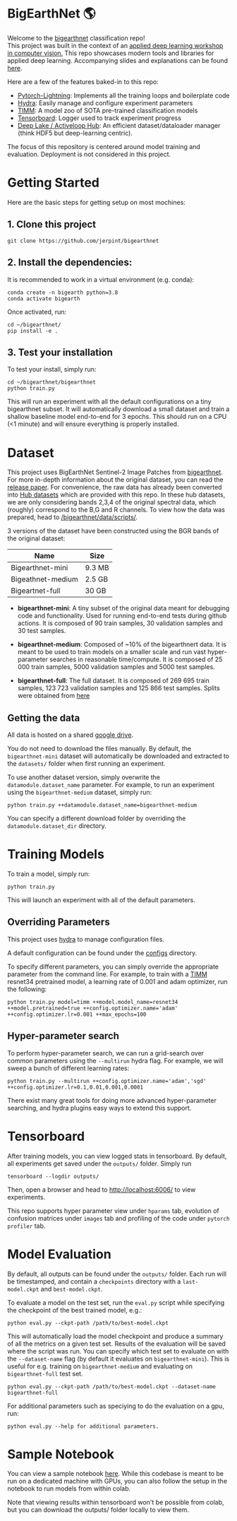# BigEarthNet 🌎

Welcome to the [bigearthnet](https://bigearth.net/) classification repo!  
This project was built in the context of an [applied deep learning workshop in computer vision.](https://catalogue.ivado.umontreal.ca/Web/MyCatalog/ViewP?id=bfBsk1MpdKCuFXDwCrvZMw%3d%3d&pid=DwpGfXsYFQ5dNLAWEt9mWQ%3d%3d&mc_cid=c7c86767f2&mc_eid=3258909e75)
This repo showcases modern tools and libraries for applied deep learning. 
Accompanying slides and explanations can be found [here](https://docs.google.com/presentation/d/1uIAV55ZLbQafmiDmHCMeWZPEdmzWzWIm8pTKE5Z2YUw/edit?usp=sharing).

Here are a few of the features baked-in to this repo:

* [Pytorch-Lightning](https://www.pytorchlightning.ai/): Implements all the training loops and boilerplate code
* [Hydra](https://hydra.cc/): Easily manage and configure experiment parameters
* [TIMM](https://github.com/rwightman/pytorch-image-models): A model zoo of SOTA pre-trained classification models
* [Tensorboard](https://www.tensorflow.org/tensorboard): Logger used to track experiment progress
* [Deep Lake / Activeloop Hub](https://github.com/activeloopai/deeplake): An efficient dataset/dataloader manager (think HDF5 but deep-learning centric).

The focus of this repository is centered around model training and evaluation. Deployment is not considered in this project.

# Getting Started

Here are the basic steps for getting setup on most mochines:

## 1. Clone this project

    git clone https://github.com/jerpint/bigearthnet

## 2. Install the dependencies:
It is recommended to work in a virtual environment (e.g. conda):

    conda create -n bigearth python=3.8
    conda activate bigearth

Once activated, run:

    cd ~/bigearthnet/
    pip install -e .


## 3. Test your installation
To test your install, simply run:

    cd ~/bigearthnet/bigearthnet
    python train.py

This will run an experiment with all the default configurations on a tiny bigearthnet subset.
It will automatically download a small dataset and train a shallow baseline model end-to-end for 3 epochs.
This should run on a CPU (<1 minute) and will ensure everything is properly installed.

# Dataset

This project uses BigEarthNet Sentinel-2 Image Patches from [bigearthnet](https://bigearth.net/). For more in-depth information about the original dataset, you can read the [release paper](https://bigearth.net/static/documents/BigEarthNet_IGARSS_2019.pdf).
For convenience, the raw data has already been converted into [Hub datasets](https://docs.activeloop.ai/datasets) which are provided with this repo.  In these hub datasets, we are only considering bands 2,3,4 of the original spectral data, which (roughly) correspond to the B,G and R channels.
To view how the data was prepared, head to [/bigearthnet/data/scripts/](/bigearthnet/data/scripts/).

3 versions of the dataset have been constructed using the BGR bands of the original dataset:

| Name               | Size   |
| ---                | ---    |
| Bigearthnet-mini   | 9.3 MB |
| Bigeathnet-medium  | 2.5 GB |
| Bigeartnet-full    | 30 GB  |

* **bigearthnet-mini**: A tiny subset of the original data meant for debugging code and functionality. Used for running end-to-end tests during github actions. It is composed of 90 train samples, 30 validation samples and 30 test samples.

* **bigearthnet-medium**: Composed of ~10% of the bigearthnert data. It is meant to be used to train models on a smaller scale and run vast hyper-parameter searches in reasonable time/compute. It is composed of 25 000 train samples, 5000 validation samples and 5000 test samples.

* **bigearthnet-full**: The full dataset. It is composed of 269 695 train samples, 123 723 validation samples and 125 866 test samples. Splits were obtained from [here](https://git.tu-berlin.de/rsim/BigEarthNet-S2_43-classes_models/-/tree/master/splits) 

## Getting the data

All data is hosted on a shared [google drive](https://drive.google.com/drive/folders/1lXv1LB1lfdpHHVSx4Mwj_cZDYmWYGRSa). 

You do not need to download the files manually.
By default, the `bigearthnet-mini` dataset will automatically be downloaded and extracted to the `datasets/` folder when first running an experiment. 

To use another dataset version, simply overwrite the `datamodule.dataset_name` parameter. For example, to run an experiment using the `bigearthnet-medium` dataset, simply run:

    python train.py ++datamodule.dataset_name=bigearthnet-medium

You can specify a different download folder by overriding the `datamodule.dataset_dir` directory. 

# Training Models

To train a model, simply run:

    python train.py 

This will launch an experiment with all of the default parameters.

## Overriding Parameters

This project uses [hydra](hydra.cc) to manage configuration files.

A default configuration can be found under the [configs](bigearthnet/configs/) directory.

To specify different parameters, you can simply override the appropriate parameter from the command line.
For example, to train with a [TIMM](https://github.com/rwightman/pytorch-image-models) resnet34 pretrained model, a learning rate of 0.001 and adam optimizer, run the following:

    python train.py model=timm ++model.model_name=resnet34 ++model.pretrained=true ++config.optimizer.name='adam' ++config.optimizer.lr=0.001 ++max_epochs=100

## Hyper-parameter search

To perform hyper-parameter search, we can run a grid-search over common parameters using the `--multirun` hydra flag. For example, we will sweep a bunch of different learning rates:

    python train.py --multirun ++config.optimizer.name='adam','sgd' ++config.optimizer.lr=0.1,0.01,0.001,0.0001

There exist many great tools for doing more advanced hyper-parameter searching, and hydra plugins easy ways to extend this support.

# Tensorboard

After training models, you can view logged stats in tensorboard. By default, all experiments get saved under the `outputs/` folder.
Simply run

    tensorboard --logdir outputs/

Then, open a browser and head to [http://localhost:6006/](http://localhost:6006/) to view experiments.

This repo supports hyper parameter view under `hparams` tab, evolution of confusion matrices under `images` tab and profiling of the code under `pytorch profiler` tab.


# Model Evaluation

By default, all outputs can be found under the `outputs/` folder. 
Each run will be timestamped, and contain a `checkpoints` directory with a `last-model.ckpt` and `best-model.ckpt`.

To evaluate a model on the test set, run the `eval.py` script while specifying the checkpoint of the best trained model, e.g.:

    python eval.py --ckpt-path /path/to/best-model.ckpt

This will automatically load the model checkpoint and produce a summary of all the metrics on a given test set. 
Results of the evaluation will be saved where the script was run.
You can specify which test set to evaluate on with the `--dataset-name` flag (by default it evaluates on `bigearthnet-mini`).
This is useful for e.g. training on `bigearthnet-medium` and evaluating on `bigearthnet-full` test set. 

    python eval.py --ckpt-path /path/to/best-model.ckpt --dataset-name bigearthnet-full

For additional parameters such as speciying to do the evaluation on a gpu, run:

    python eval.py --help for additional parameters.

# Sample Notebook

You can view a sample notebook [here](https://colab.research.google.com/drive/1ijpM9RmvfUaBkfHsdgphmkdl9EY8BLSp#scrollTo=IlUOy0wEljwz).
While this codebase is meant to be run on a dedicated machine with GPUs, you can also follow the setup in the notebook to run models from within colab. 

Note that viewing results within tensorboard won't be possible from colab, but you can download the outputs/ folder locally to view them.
